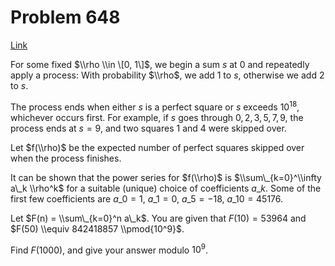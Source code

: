 # Problem 648

[Link](https://projecteuler.net/problem=648)

For some fixed $\\rho \\in \[0, 1\]$, we begin a sum $s$ at $0$ and repeatedly apply a process: With probability $\\rho$, we add $1$ to $s$, otherwise we add $2$ to $s$.

The process ends when either $s$ is a perfect square or $s$ exceeds $10^{18}$, whichever occurs first. For example, if $s$ goes through $0, 2, 3, 5, 7, 9$, the process ends at $s=9$, and two squares $1$ and $4$ were skipped over.

Let $f(\\rho)$ be the expected number of perfect squares skipped over when the process finishes.

It can be shown that the power series for $f(\\rho)$ is $\\sum\_{k=0}^\\infty a\_k \\rho^k$ for a suitable (unique) choice of coefficients $a\_k$. Some of the first few coefficients are $a\_0=1$, $a\_1=0$, $a\_5=-18$, $a\_{10}=45176$.

Let $F(n) = \\sum\_{k=0}^n a\_k$. You are given that $F(10) = 53964$ and $F(50) \\equiv 842418857 \\pmod{10^9}$.

Find $F(1000)$, and give your answer modulo $10^9$.